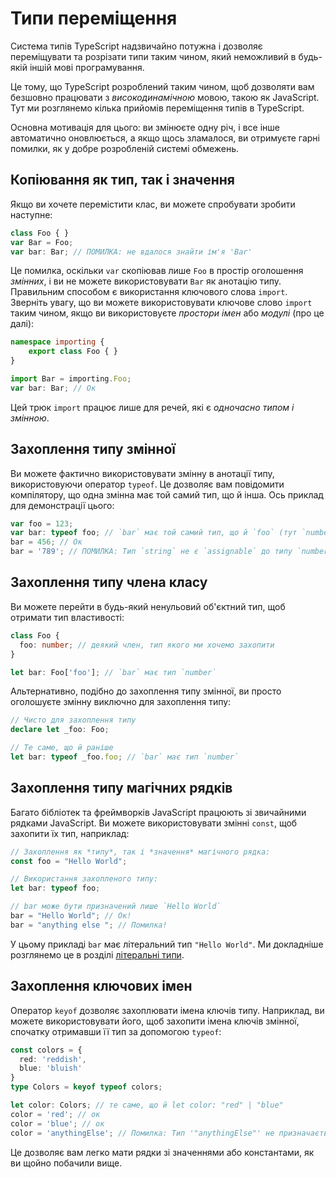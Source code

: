 # Типи переміщення

Система типів TypeScript надзвичайно потужна і дозволяє переміщувати та розрізати типи таким чином, який неможливий в будь-якій іншій мові програмування.

Це тому, що TypeScript розроблений таким чином, щоб дозволяти вам безшовно працювати з *високодинамічною* мовою, такою як JavaScript. Тут ми розглянемо кілька прийомів переміщення типів в TypeScript.

Основна мотивація для цього: ви змінюєте одну річ, і все інше автоматично оновлюється, а якщо щось зламалося, ви отримуєте гарні помилки, як у добре розробленій системі обмежень.

## Копіювання як тип, так і значення

Якщо ви хочете перемістити клас, ви можете спробувати зробити наступне:

```ts
class Foo { }
var Bar = Foo;
var bar: Bar; // ПОМИЛКА: не вдалося знайти ім'я 'Bar'
```

Це помилка, оскільки `var` скопіював лише `Foo` в простір оголошення *змінних*, і ви не можете використовувати `Bar` як анотацію типу. Правильним способом є використання ключового слова `import`. Зверніть увагу, що ви можете використовувати ключове слово `import` таким чином, якщо ви використовуєте *простори імен* або *модулі* (про це далі):

```ts
namespace importing {
    export class Foo { }
}

import Bar = importing.Foo;
var bar: Bar; // Ок
```

Цей трюк `import` працює лише для речей, які є *одночасно типом і змінною*.

## Захоплення типу змінної

Ви можете фактично використовувати змінну в анотації типу, використовуючи оператор `typeof`. Це дозволяє вам повідомити компілятору, що одна змінна має той самий тип, що й інша. Ось приклад для демонстрації цього:

```ts
var foo = 123;
var bar: typeof foo; // `bar` має той самий тип, що й `foo` (тут `number`)
bar = 456; // Ок
bar = '789'; // ПОМИЛКА: Тип `string` не є `assignable` до типу `number`
```

## Захоплення типу члена класу

Ви можете перейти в будь-який ненульовий об'єктний тип, щоб отримати тип властивості:

```ts
class Foo {
  foo: number; // деякий член, тип якого ми хочемо захопити
}

let bar: Foo['foo']; // `bar` має тип `number`
```

Альтернативно, подібно до захоплення типу змінної, ви просто оголошуєте змінну виключно для захоплення типу:

```ts
// Чисто для захоплення типу
declare let _foo: Foo;

// Те саме, що й раніше
let bar: typeof _foo.foo; // `bar` має тип `number`
```

## Захоплення типу магічних рядків

Багато бібліотек та фреймворків JavaScript працюють зі звичайними рядками JavaScript. Ви можете використовувати змінні `const`, щоб захопити їх тип, наприклад:

```ts
// Захоплення як *типу*, так і *значення* магічного рядка:
const foo = "Hello World";

// Використання захопленого типу:
let bar: typeof foo;

// bar може бути призначений лише `Hello World`
bar = "Hello World"; // Ок!
bar = "anything else "; // Помилка!
```

У цьому прикладі `bar` має літеральний тип `"Hello World"`. Ми докладніше розглянемо це в розділі [літеральні типи](./literal-types.md).

## Захоплення ключових імен

Оператор `keyof` дозволяє захоплювати імена ключів типу. Наприклад, ви можете використовувати його, щоб захопити імена ключів змінної, спочатку отримавши її тип за допомогою `typeof`:

```ts
const colors = {
  red: 'reddish',
  blue: 'bluish'
}
type Colors = keyof typeof colors;

let color: Colors; // те саме, що й let color: "red" | "blue"
color = 'red'; // ок
color = 'blue'; // ок
color = 'anythingElse'; // Помилка: Тип '"anythingElse"' не призначається до типу '"red" | "blue"'
```

Це дозволяє вам легко мати рядки зі значеннями або константами, як ви щойно побачили вище.